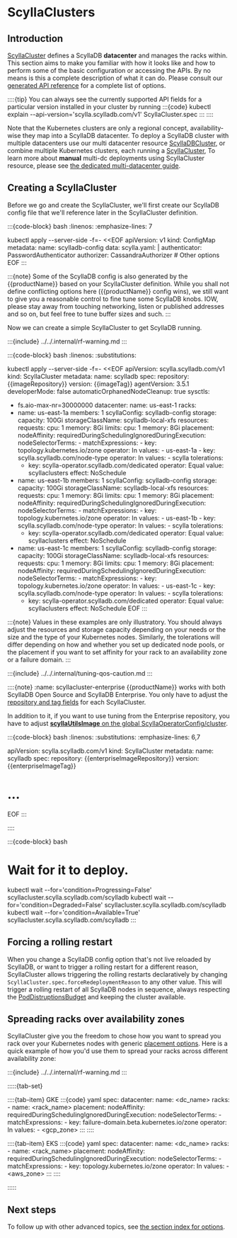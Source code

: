 # ScyllaClusters

## Introduction

[ScyllaCluster](../../api-reference/groups/scylla.scylladb.com/scyllaclusters.rst) defines a ScyllaDB **datacenter** and manages the racks within.
This section aims to make you familiar with how it looks like and how to perform some of the basic configuration or accessing the APIs.
By no means is this a complete description of what it can do. Please consult our [generated API reference](../../api-reference/groups/scylla.scylladb.com/scyllaclusters.rst) for a complete list of options.

::::{tip}
You can always see the currently supported API fields for a particular version installed in your cluster by running
:::{code}
kubectl explain --api-version='scylla.scylladb.com/v1' ScyllaCluster.spec
:::
::::

Note that the Kubernetes clusters are only a regional concept, availability-wise they map into a ScyllaDB datacenter.
To deploy a ScyllaDB cluster with multiple datacenters use our multi datacenter resource [ScyllaDBCluster](../scylladbclusters/scylladbclusters.md), or combine multiple Kubernetes clusters, each running a [ScyllaCluster](../../api-reference/groups/scylla.scylladb.com/scyllaclusters.rst),
To learn more about **manual** multi-dc deployments using ScyllaCluster resource, please see [the dedicated multi-datacenter guide](./multidc/multidc.md).

## Creating a ScyllaCluster

Before we go and create the ScyllaCluster, we'll first create our ScyllaDB config file that we'll reference later in the ScyllaCluster definition.

:::{code-block} bash
:linenos:
:emphasize-lines: 7

kubectl apply --server-side -f=- <<EOF
apiVersion: v1
kind: ConfigMap
metadata:
  name: scylladb-config
data:
  scylla.yaml: |
    authenticator: PasswordAuthenticator
    authorizer: CassandraAuthorizer
    # Other options
EOF
:::

:::{note}
Some of the ScyllaDB config is also generated by the {{productName}} based on your ScyllaCluster definition.
While you shall not define conflicting options here ({{productName}} config wins), we still want to give you a reasonable control to fine tune some ScyllaDB knobs.
IOW, please stay away from touching networking, listen or published addresses and so on, but feel free to tune buffer sizes and such.
:::

Now we can create a simple ScyllaCluster to get ScyllaDB running.

:::{include} ../../.internal/rf-warning.md
:::

:::{code-block} bash
:linenos:
:substitutions:

kubectl apply --server-side -f=- <<EOF
apiVersion: scylla.scylladb.com/v1
kind: ScyllaCluster
metadata:
  name: scylladb
spec:
  repository: {{imageRepository}}
  version: {{imageTag}}
  agentVersion: 3.5.1
  developerMode: false
  automaticOrphanedNodeCleanup: true
  sysctls:
  - fs.aio-max-nr=30000000
  datacenter:
    name: us-east-1
  racks:
  - name: us-east-1a
    members: 1
    scyllaConfig: scylladb-config
    storage:
      capacity: 100Gi
      storageClassName: scylladb-local-xfs
    resources:
      requests:
        cpu: 1
        memory: 8Gi
      limits:
        cpu: 1
        memory: 8Gi
    placement:
      nodeAffinity:
        requiredDuringSchedulingIgnoredDuringExecution:
          nodeSelectorTerms:
          - matchExpressions:
            - key: topology.kubernetes.io/zone
              operator: In
              values:
              - us-east-1a 
            - key: scylla.scylladb.com/node-type
              operator: In
              values:
              - scylla
      tolerations:
      - key: scylla-operator.scylladb.com/dedicated
        operator: Equal
        value: scyllaclusters
        effect: NoSchedule
  - name: us-east-1b
    members: 1
    scyllaConfig: scylladb-config
    storage:
      capacity: 100Gi
      storageClassName: scylladb-local-xfs
    resources:
      requests:
        cpu: 1
        memory: 8Gi
      limits:
        cpu: 1
        memory: 8Gi
    placement:
      nodeAffinity:
        requiredDuringSchedulingIgnoredDuringExecution:
          nodeSelectorTerms:
          - matchExpressions:
            - key: topology.kubernetes.io/zone
              operator: In
              values:
              - us-east-1b
            - key: scylla.scylladb.com/node-type
              operator: In
              values:
              - scylla
      tolerations:
      - key: scylla-operator.scylladb.com/dedicated
        operator: Equal
        value: scyllaclusters
        effect: NoSchedule
  - name: us-east-1c
    members: 1
    scyllaConfig: scylladb-config
    storage:
      capacity: 100Gi
      storageClassName: scylladb-local-xfs
    resources:
      requests:
        cpu: 1
        memory: 8Gi
      limits:
        cpu: 1
        memory: 8Gi
    placement:
      nodeAffinity:
        requiredDuringSchedulingIgnoredDuringExecution:
          nodeSelectorTerms:
          - matchExpressions:
            - key: topology.kubernetes.io/zone
              operator: In
              values:
              - us-east-1c
            - key: scylla.scylladb.com/node-type
              operator: In
              values:
              - scylla
      tolerations:
      - key: scylla-operator.scylladb.com/dedicated
        operator: Equal
        value: scyllaclusters
        effect: NoSchedule
EOF
:::

:::{note}
Values in these examples are only illustratory.
You should always adjust the resources and storage capacity depending on your needs or the size and the type of your Kubernetes nodes.
Similarly, the tolerations will differ depending on how and whether you set up dedicated node pools, or the placement if you want to set affinity for your rack to an availability zone or a failure domain.
:::

:::{include} ../../.internal/tuning-qos-caution.md
:::

::::{note}
:name: scyllacluster-enterprise
{{productName}} works with both ScyllaDB Open Source and ScyllaDB Enterprise.
You only have to adjust the [repository and tag fields](api-scylla.scylladb.com-scyllaclusters-v1-.spec) for each ScyllaCluster.

In addition to it, if you want to use tuning from the Enterprise repository, you have to adjust [**scyllaUtilsImage** on the global ScyllaOperatorConfig/cluster](../scyllaoperatorconfigs.md#tuning-with-scylladb-enterprise).

:::{code-block} bash
:linenos:
:substitutions:
:emphasize-lines: 6,7

apiVersion: scylla.scylladb.com/v1
kind: ScyllaCluster
metadata:
  name: scylladb
spec:
  repository: {{enterpriseImageRepository}}
  version: {{enterpriseImageTag}}
  # ...
EOF
:::

::::

:::{code-block} bash
# Wait for it to deploy.
kubectl wait --for='condition=Progressing=False' scyllacluster.scylla.scylladb.com/scylladb
kubectl wait --for='condition=Degraded=False' scyllacluster.scylla.scylladb.com/scylladb
kubectl wait --for='condition=Available=True' scyllacluster.scylla.scylladb.com/scylladb
:::

## Forcing a rolling restart

When you change a ScyllaDB config option that's not live reloaded by ScyllaDB, or want to trigger a rolling restart for a different reason, ScyllaCluster allows triggering the rolling restarts declaratively by changing `ScyllaCluster.spec.forceRedeploymentReason` to any other value. This will trigger a rolling restart of all ScyllaDB nodes in sequence, always respecting the [PodDistruptionsBudget](https://kubernetes.io/docs/concepts/workloads/pods/disruptions/#pod-disruption-budgets) and keeping the cluster available.

## Spreading racks over availability zones

ScyllaCluster give you the freedom to chose how you want to spread you rack over your Kubernetes nodes with generic [placement options](api-scylla.scylladb.com-scyllaclusters-v1-.spec.datacenter.racks[].placement).
Here is a quick example of how you'd use them to spread your racks across different availability zone:

:::{include} ../../.internal/rf-warning.md
:::

:::::{tab-set}

::::{tab-item} GKE
:::{code} yaml
spec:
  datacenter:
    name: <dc_name>
    racks:
    - name: <rack_name>
      placement:
        nodeAffinity:
          requiredDuringSchedulingIgnoredDuringExecution:
            nodeSelectorTerms:
            - matchExpressions:
              - key: failure-domain.beta.kubernetes.io/zone
                operator: In
                values:
                - <gcp_zone>
:::
::::

::::{tab-item} EKS
:::{code} yaml
spec:
  datacenter:
    name: <dc_name>
    racks:
    - name: <rack_name>
      placement:
        nodeAffinity:
          requiredDuringSchedulingIgnoredDuringExecution:
            nodeSelectorTerms:
            - matchExpressions:
              - key: topology.kubernetes.io/zone
                operator: In
                values:
                - <aws_zone>
:::
::::

:::::

## Next steps

To follow up with other advanced topics, see [the section index for options](./index.md).
